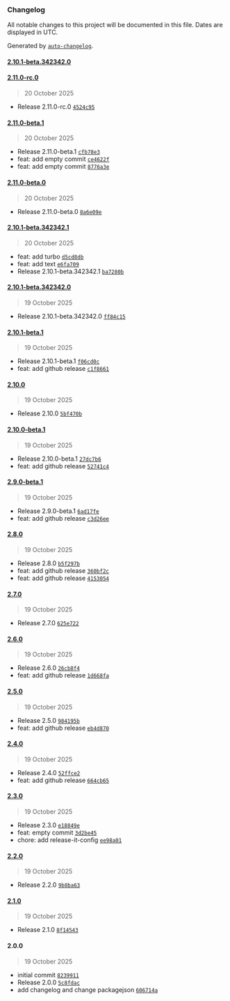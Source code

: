 ### Changelog

All notable changes to this project will be documented in this file. Dates are displayed in UTC.

Generated by [`auto-changelog`](https://github.com/CookPete/auto-changelog).

#### [2.10.1-beta.342342.0](https://github.com/hooked74/release-it-test/compare/2.11.0-rc.0...2.10.1-beta.342342.0)

#### [2.11.0-rc.0](https://github.com/hooked74/release-it-test/compare/2.11.0-beta.1...2.11.0-rc.0)

> 20 October 2025

- Release 2.11.0-rc.0 [`4524c95`](https://github.com/hooked74/release-it-test/commit/4524c956baff352ee7ef900ae4e0a32f45937fed)

#### [2.11.0-beta.1](https://github.com/hooked74/release-it-test/compare/2.11.0-beta.0...2.11.0-beta.1)

> 20 October 2025

- Release 2.11.0-beta.1 [`cfb78e3`](https://github.com/hooked74/release-it-test/commit/cfb78e377a1501a3421af751980ba3fed9ac5c81)
- feat: add empty commit [`ce4622f`](https://github.com/hooked74/release-it-test/commit/ce4622fe89d82a0d6b3ee6721d08c2bab202f13f)
- feat: add empty commit [`8776a3e`](https://github.com/hooked74/release-it-test/commit/8776a3e9314b56fa614bdbea1ea38ed5919cecd4)

#### [2.11.0-beta.0](https://github.com/hooked74/release-it-test/compare/2.10.1-beta.342342.1...2.11.0-beta.0)

> 20 October 2025

- Release 2.11.0-beta.0 [`8a6e09e`](https://github.com/hooked74/release-it-test/commit/8a6e09ec7ab7465c56a459a91cdc9b7f5524166a)

#### [2.10.1-beta.342342.1](https://github.com/hooked74/release-it-test/compare/2.10.1-beta.342342.0...2.10.1-beta.342342.1)

> 20 October 2025

- feat: add turbo [`d5cd8db`](https://github.com/hooked74/release-it-test/commit/d5cd8db869b05f0b1f68acb2b9a4713206ea6429)
- feat: add text [`e6fa709`](https://github.com/hooked74/release-it-test/commit/e6fa709bccb33c6425fbb2c594dddea40e59e2f9)
- Release 2.10.1-beta.342342.1 [`ba7280b`](https://github.com/hooked74/release-it-test/commit/ba7280b1c362f1d96b8da9826220c167f087c2b8)

#### [2.10.1-beta.342342.0](https://github.com/hooked74/release-it-test/compare/2.10.1-beta.1...2.10.1-beta.342342.0)

> 19 October 2025

- Release 2.10.1-beta.342342.0 [`ff84c15`](https://github.com/hooked74/release-it-test/commit/ff84c15645f00889bff14ce88878a77b0e4e680a)

#### [2.10.1-beta.1](https://github.com/hooked74/release-it-test/compare/2.10.0...2.10.1-beta.1)

> 19 October 2025

- Release 2.10.1-beta.1 [`f06cd0c`](https://github.com/hooked74/release-it-test/commit/f06cd0cf526229e562fad1fa2eff9bddff20de1f)
- feat: add github release [`c1f8661`](https://github.com/hooked74/release-it-test/commit/c1f86611f99336d0ec4edb850624282a6b8be441)

#### [2.10.0](https://github.com/hooked74/release-it-test/compare/2.10.0-beta.1...2.10.0)

> 19 October 2025

- Release 2.10.0 [`5bf470b`](https://github.com/hooked74/release-it-test/commit/5bf470ba7c5136e825be7d317bda896b4c120ebf)

#### [2.10.0-beta.1](https://github.com/hooked74/release-it-test/compare/2.9.0-beta.1...2.10.0-beta.1)

> 19 October 2025

- Release 2.10.0-beta.1 [`27dc7b6`](https://github.com/hooked74/release-it-test/commit/27dc7b6992777fe84901cd7564422478a62cae40)
- feat: add github release [`52741c4`](https://github.com/hooked74/release-it-test/commit/52741c4c15891f5400eadc1db276e9b6f56aef14)

#### [2.9.0-beta.1](https://github.com/hooked74/release-it-test/compare/2.8.0...2.9.0-beta.1)

> 19 October 2025

- Release 2.9.0-beta.1 [`6ad17fe`](https://github.com/hooked74/release-it-test/commit/6ad17fec5e9c16928b51dc88406b4302061fe772)
- feat: add github release [`c3d26ee`](https://github.com/hooked74/release-it-test/commit/c3d26ee5d324f3a73cb4892f920fbf870bf1c8c2)

#### [2.8.0](https://github.com/hooked74/release-it-test/compare/2.7.0...2.8.0)

> 19 October 2025

- Release 2.8.0 [`b5f297b`](https://github.com/hooked74/release-it-test/commit/b5f297be0833057dfad8b54810ff1c81d7eb2838)
- feat: add github release [`360bf2c`](https://github.com/hooked74/release-it-test/commit/360bf2c42d62c7f67f717edbf68924cd8fa6b17d)
- feat: add github release [`4153054`](https://github.com/hooked74/release-it-test/commit/41530546281e6a93188e66122ed9eb525ee8dd90)

#### [2.7.0](https://github.com/hooked74/release-it-test/compare/2.6.0...2.7.0)

> 19 October 2025

- Release 2.7.0 [`625e722`](https://github.com/hooked74/release-it-test/commit/625e722dd14a5729e85496207cc25ebac556277d)

#### [2.6.0](https://github.com/hooked74/release-it-test/compare/2.5.0...2.6.0)

> 19 October 2025

- Release 2.6.0 [`26cb8f4`](https://github.com/hooked74/release-it-test/commit/26cb8f43bc6cd32874b717806dc6fd0db9dd29b4)
- feat: add github release [`1d668fa`](https://github.com/hooked74/release-it-test/commit/1d668faab4a0f46acbe7bbbffe68e11ef63979ae)

#### [2.5.0](https://github.com/hooked74/release-it-test/compare/2.4.0...2.5.0)

> 19 October 2025

- Release 2.5.0 [`984195b`](https://github.com/hooked74/release-it-test/commit/984195b4a9db05756f569ecff060241e61072b1e)
- feat: add github release [`eb4d870`](https://github.com/hooked74/release-it-test/commit/eb4d870aae15fed5d2b22c7d27a0a100dd040ff6)

#### [2.4.0](https://github.com/hooked74/release-it-test/compare/2.3.0...2.4.0)

> 19 October 2025

- Release 2.4.0 [`52ffce2`](https://github.com/hooked74/release-it-test/commit/52ffce276c2d35f29818bd2d4ac84571eeeca094)
- feat: add github release [`664cb65`](https://github.com/hooked74/release-it-test/commit/664cb65c91e61c78a4383ae294e41a1dc03a2811)

#### [2.3.0](https://github.com/hooked74/release-it-test/compare/2.2.0...2.3.0)

> 19 October 2025

- Release 2.3.0 [`e18849e`](https://github.com/hooked74/release-it-test/commit/e18849eacbbc3aa78d099b6ba185c72a53bc4b7e)
- feat: empty commit [`3d2be45`](https://github.com/hooked74/release-it-test/commit/3d2be452478895de91d1eba8eeda022b72db893c)
- chore: add release-it-config [`ee98a01`](https://github.com/hooked74/release-it-test/commit/ee98a016660cf74a8d2760c619931acc85bc9a73)

#### [2.2.0](https://github.com/hooked74/release-it-test/compare/2.1.0...2.2.0)

> 19 October 2025

- Release 2.2.0 [`9b8ba63`](https://github.com/hooked74/release-it-test/commit/9b8ba635ebb9661b5b0fe26d18acbf0ccc25dc59)

#### [2.1.0](https://github.com/hooked74/release-it-test/compare/2.0.0...2.1.0)

> 19 October 2025

- Release 2.1.0 [`8f14543`](https://github.com/hooked74/release-it-test/commit/8f1454329573748468a25dbc4605b006df1a6fb5)

#### 2.0.0

> 19 October 2025

- initial commit [`8239911`](https://github.com/hooked74/release-it-test/commit/82399115f120f12d7649432b0c9c50bdda15e5a0)
- Release 2.0.0 [`5c8fdac`](https://github.com/hooked74/release-it-test/commit/5c8fdac913fe41ef9ca244233f8f209d059e1cda)
- add changelog and change packagejson [`606714a`](https://github.com/hooked74/release-it-test/commit/606714afdc796a748ef0aa61f27070d6a14c302f)
